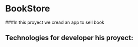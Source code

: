 # BookStore

###In this proyect we cread an app to sell book

## Technologies for developer his proyect:

